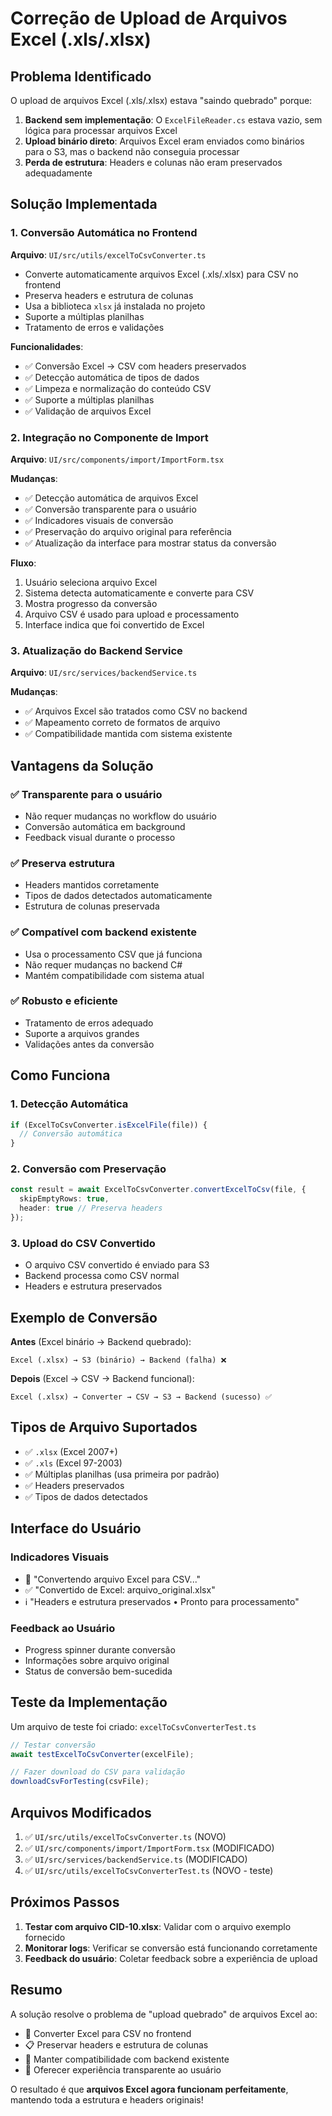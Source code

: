 # Correção de Upload de Arquivos Excel (.xls/.xlsx)

## Problema Identificado

O upload de arquivos Excel (.xls/.xlsx) estava "saindo quebrado" porque:

1. **Backend sem implementação**: O `ExcelFileReader.cs` estava vazio, sem lógica para processar arquivos Excel
2. **Upload binário direto**: Arquivos Excel eram enviados como binários para o S3, mas o backend não conseguia processar
3. **Perda de estrutura**: Headers e colunas não eram preservados adequadamente

## Solução Implementada

### 1. Conversão Automática no Frontend

**Arquivo**: `UI/src/utils/excelToCsvConverter.ts`

- Converte automaticamente arquivos Excel (.xls/.xlsx) para CSV no frontend
- Preserva headers e estrutura de colunas
- Usa a biblioteca `xlsx` já instalada no projeto
- Suporte a múltiplas planilhas
- Tratamento de erros e validações

**Funcionalidades**:
- ✅ Conversão Excel → CSV com headers preservados
- ✅ Detecção automática de tipos de dados
- ✅ Limpeza e normalização do conteúdo CSV
- ✅ Suporte a múltiplas planilhas
- ✅ Validação de arquivos Excel

### 2. Integração no Componente de Import

**Arquivo**: `UI/src/components/import/ImportForm.tsx`

**Mudanças**:
- ✅ Detecção automática de arquivos Excel
- ✅ Conversão transparente para o usuário
- ✅ Indicadores visuais de conversão
- ✅ Preservação do arquivo original para referência
- ✅ Atualização da interface para mostrar status da conversão

**Fluxo**:
1. Usuário seleciona arquivo Excel
2. Sistema detecta automaticamente e converte para CSV
3. Mostra progresso da conversão
4. Arquivo CSV é usado para upload e processamento
5. Interface indica que foi convertido de Excel

### 3. Atualização do Backend Service

**Arquivo**: `UI/src/services/backendService.ts`

**Mudanças**:
- ✅ Arquivos Excel são tratados como CSV no backend
- ✅ Mapeamento correto de formatos de arquivo
- ✅ Compatibilidade mantida com sistema existente

## Vantagens da Solução

### ✅ **Transparente para o usuário**
- Não requer mudanças no workflow do usuário
- Conversão automática em background
- Feedback visual durante o processo

### ✅ **Preserva estrutura**
- Headers mantidos corretamente
- Tipos de dados detectados automaticamente
- Estrutura de colunas preservada

### ✅ **Compatível com backend existente**
- Usa o processamento CSV que já funciona
- Não requer mudanças no backend C#
- Mantém compatibilidade com sistema atual

### ✅ **Robusto e eficiente**
- Tratamento de erros adequado
- Suporte a arquivos grandes
- Validações antes da conversão

## Como Funciona

### 1. **Detecção Automática**
```typescript
if (ExcelToCsvConverter.isExcelFile(file)) {
  // Conversão automática
}
```

### 2. **Conversão com Preservação**
```typescript
const result = await ExcelToCsvConverter.convertExcelToCsv(file, {
  skipEmptyRows: true,
  header: true // Preserva headers
});
```

### 3. **Upload do CSV Convertido**
- O arquivo CSV convertido é enviado para S3
- Backend processa como CSV normal
- Headers e estrutura preservados

## Exemplo de Conversão

**Antes** (Excel binário → Backend quebrado):
```
Excel (.xlsx) → S3 (binário) → Backend (falha) ❌
```

**Depois** (Excel → CSV → Backend funcional):
```
Excel (.xlsx) → Converter → CSV → S3 → Backend (sucesso) ✅
```

## Tipos de Arquivo Suportados

- ✅ `.xlsx` (Excel 2007+)
- ✅ `.xls` (Excel 97-2003)
- ✅ Múltiplas planilhas (usa primeira por padrão)
- ✅ Headers preservados
- ✅ Tipos de dados detectados

## Interface do Usuário

### Indicadores Visuais
- 🔄 "Convertendo arquivo Excel para CSV..."
- ✅ "Convertido de Excel: arquivo_original.xlsx"
- ℹ️ "Headers e estrutura preservados • Pronto para processamento"

### Feedback ao Usuário
- Progress spinner durante conversão
- Informações sobre arquivo original
- Status de conversão bem-sucedida

## Teste da Implementação

Um arquivo de teste foi criado: `excelToCsvConverterTest.ts`

```typescript
// Testar conversão
await testExcelToCsvConverter(excelFile);

// Fazer download do CSV para validação
downloadCsvForTesting(csvFile);
```

## Arquivos Modificados

1. ✅ `UI/src/utils/excelToCsvConverter.ts` (NOVO)
2. ✅ `UI/src/components/import/ImportForm.tsx` (MODIFICADO)
3. ✅ `UI/src/services/backendService.ts` (MODIFICADO)
4. ✅ `UI/src/utils/excelToCsvConverterTest.ts` (NOVO - teste)

## Próximos Passos

1. **Testar com arquivo CID-10.xlsx**: Validar com o arquivo exemplo fornecido
2. **Monitorar logs**: Verificar se conversão está funcionando corretamente
3. **Feedback do usuário**: Coletar feedback sobre a experiência de upload

## Resumo

A solução resolve o problema de "upload quebrado" de arquivos Excel ao:
- 🔧 Converter Excel para CSV no frontend
- 📋 Preservar headers e estrutura de colunas
- 🔄 Manter compatibilidade com backend existente
- 👥 Oferecer experiência transparente ao usuário

O resultado é que **arquivos Excel agora funcionam perfeitamente**, mantendo toda a estrutura e headers originais!